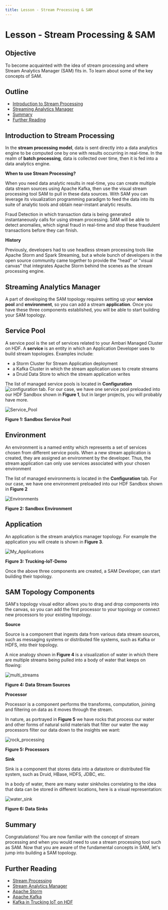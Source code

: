 ```yaml
---
title: Lesson - Stream Processing & SAM
---
```


# Lesson - Stream Processing & SAM

## Objective

To become acquainted with the idea of stream processing and where Stream Analytics Manager (SAM) fits in. To learn about some of the key concepts of SAM.

## Outline

- [Introduction to Stream Processing](#introduction-to-stream-processing)
- [Streaming Analytics Manager](#streaming-analytics-manager)
- [Summary](#summary)
- [Further Reading](#further-reading)

## Introduction to Stream Processing

In the **stream processing model**, data is sent directly into a data analytics engine to be computed one by one with results occurring in real-time. In the realm of **batch processing**, data is collected over time, then it is fed into a data analytics engine.

**When to use Stream Processing?**

When you need data analytic results in real-time, you can create multiple data stream sources using Apache Kafka, then use the visual stream processing tool SAM to pull in these data sources. With SAM you can leverage its visualization programming paradigm to feed the data into its suite of analytic tools and obtain near-instant analytic results.

Fraud Detection in which transaction data is being generated instantaneously calls for using stream processing. SAM will be able to detect anomalies, which signal fraud in real-time and stop these fraudulent transactions before they can finish.

**History**

Previously, developers had to use headless stream processing tools like Apache Storm and Spark Streaming, but a whole bunch of developers in the open source community came together to provide the "head" or "visual canvas" that integrates Apache Storm behind the scenes as the stream processing engine.

## Streaming Analytics Manager

A part of developing the SAM topology requires setting up your **service pool** and **environment**, so you can add a stream **application**. Once you have these three components established, you will be able to start building your SAM topology.

## Service Pool

A service pool is the set of services related to your Ambari Managed Cluster on HDF. A **service** is an entity in which an Application Developer uses to build stream topologies. Examples include:

- a Storm Cluster for Stream Application deployment
- a Kafka Cluster in which the stream application uses to create streams
- a Druid Data Store to which the stream application writes

The list of managed service pools is located in **Configuration** ![configuration](assets/images/configuration.jpg) tab. For our case, we have one service pool preloaded into our HDF Sandbox shown in **Figure 1**, but in larger projects, you will probably have more.

![Service_Pool](assets/images/Service_Pool.jpg)

**Figure 1: Sandbox Service Pool**

## Environment

An environment is a named entity which represents a set of services chosen from different service pools. When a new stream application is created, they are assigned an environment by the developer. Thus, the stream application can only use services associated with your chosen environment

The list of managed environments is located in the **Configuration** tab. For our case, we have one environment preloaded into our HDF Sandbox shown in **Figure 2**

![Environments](assets/images/Environments.jpg)

**Figure 2: Sandbox Environment**

## Application

An application is the stream analytics manager topology. For example the application you will create is shown in **Figure 3**.

![My_Applications](assets/images/My_Applications.jpg)

**Figure 3: Trucking-IoT-Demo**

Once the above three components are created, a SAM Developer, can start building their topology.

## SAM Topology Components

SAM's topology visual editor allows you to drag and drop components into the canvas, so you can add the first processor to your topology or connect new processors to your existing topology.

**Source**

Source is a component that ingests data from various data stream sources, such as messaging systems or distributed file systems, such as Kafka or HDFS, into their topology.

A nice analogy shown in **Figure 4** is a visualization of water in which there are multiple streams being pulled into a body of water that keeps on flowing:

![multi_streams](assets/images/multi_streams.jpg)

**Figure 4: Data Stream Sources**

**Processor**

Processor is a component performs the transforms, computation, joining and filtering on data as it moves through the stream.

In nature, as portrayed in **Figure 5** we have rocks that process our water and other forms of natural solid materials that filter our water the way processors filter our data down to the insights we want:

![rock_processing](assets/images/rock_processing.jpg)

**Figure 5: Processors**

**Sink**

Sink is a component that stores data into a datastore or distributed file system, such as Druid, HBase, HDFS, JDBC, etc.

In a body of water, there are many water sinkholes correlating to the idea that data can be stored in different locations, here is a visual representation:

![water_sink](assets/images/water_sink.jpg)

**Figure 6: Data Sinks**

## Summary

Congratulations! You are now familiar with the concept of stream processing and when you would need to use a stream processing tool such as SAM. Now that you are aware of the fundamental concepts in SAM, let's jump into building a SAM topology.

## Further Reading

- [Stream Processing](https://hortonworks.com/info/value-streaming-integration/)
- [Stream Analytics Manager](https://docs.hortonworks.com/HDPDocuments/HDF3/HDF-3.1.1/bk_streaming-analytics-manager-user-guide/content/ch_sam-manage.html)
- [Apache Storm](https://docs.hortonworks.com/HDPDocuments/HDP2/HDP-2.6.4/bk_storm-component-guide/content/ch_storm-overview.html)
- [Apache Kafka](https://docs.hortonworks.com/HDPDocuments/HDP2/HDP-2.6.4/bk_kafka-component-guide/content/ch_introduction_kafka.html)
- [Kafka in Trucking IoT on HDF](https://hortonworks.com/tutorial/kafka-in-trucking-iot-on-hdf/)
